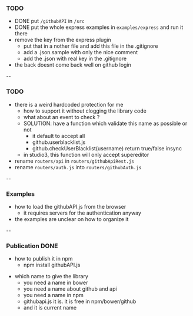 ### TODO
* DONE put ```/githubAPI``` in ```/src```
* DONE put the whole express examples in ```examples/express``` and run it there
* remove the key from the express plugin
  * put that in a nother file and add this file in the .gitignore
  * add a .json.sample with only the nice comment
  * add the .json with real key in the .gitignore
* the back doesnt come back well on github login

--
### TODO
* there is a weird hardcoded protection for me
  - how to support it without clogging the library code
  - what about an event to check ?
  - SOLUTION: have a function which validate this name as possible or not
    - it default to accept all
    - github.userblacklist.js
    - github.checkUserBlacklist(username) return true/false insync
  - in studio3, this function will only accept supereditor
* rename ```routers/api``` in ```routers/githubApiRest.js```
* rename ```routers/auth.js``` into ```routers/githubAuth.js```

--
### Examples
* how to load the githubAPI.js from the browser
  * it requires servers for the authentication anyway
* the examples are unclear on how to organize it


--
### Publication DONE
* how to publish it in npm
  - npm install githubAPI.js
- which name to give the library
  - you need a name in bower
  - you need a name about github and api
  - you need a name in npm
  - githubapi.js it is. it is free in npm/bower/github
  - and it is current name
